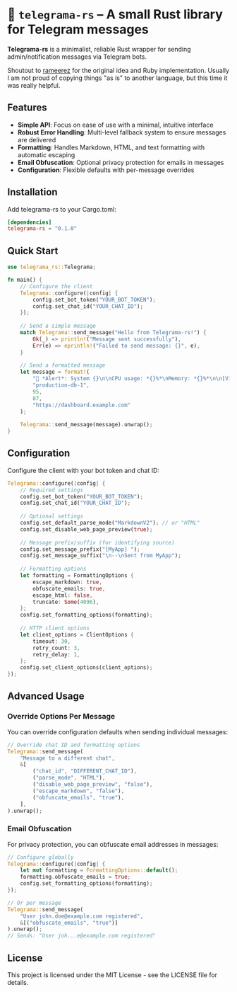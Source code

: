 # 💬 `telegrama-rs` – A small Rust library for Telegram messages

**Telegrama-rs** is a minimalist, reliable Rust wrapper for sending admin/notification messages via Telegram bots.

Shoutout to [rameerez](https://x.com/rameerez) for the original idea and Ruby implementation. Usually I am not proud of copying things "as is" to another language, but this time it was really helpful.

## Features

- **Simple API**: Focus on ease of use with a minimal, intuitive interface
- **Robust Error Handling**: Multi-level fallback system to ensure messages are delivered
- **Formatting**: Handles Markdown, HTML, and text formatting with automatic escaping
- **Email Obfuscation**: Optional privacy protection for emails in messages
- **Configuration**: Flexible defaults with per-message overrides

## Installation

Add telegrama-rs to your Cargo.toml:

```toml
[dependencies]
telegrama-rs = "0.1.0"
```

## Quick Start

```rust
use telegrama_rs::Telegrama;

fn main() {
    // Configure the client
    Telegrama::configure(|config| {
        config.set_bot_token("YOUR_BOT_TOKEN");
        config.set_chat_id("YOUR_CHAT_ID");
    });
    
    // Send a simple message
    match Telegrama::send_message("Hello from Telegrama-rs!") {
        Ok(_) => println!("Message sent successfully"),
        Err(e) => eprintln!("Failed to send message: {}", e),
    }
    
    // Send a formatted message
    let message = format!(
        "🚨 *Alert*: System {}\n\nCPU usage: *{}%*\nMemory: *{}%*\n\n[View Dashboard]({})",
        "production-db-1",
        95,
        87,
        "https://dashboard.example.com"
    );
    
    Telegrama::send_message(message).unwrap();
}
```

## Configuration

Configure the client with your bot token and chat ID:

```rust
Telegrama::configure(|config| {
    // Required settings
    config.set_bot_token("YOUR_BOT_TOKEN");
    config.set_chat_id("YOUR_CHAT_ID");
    
    // Optional settings
    config.set_default_parse_mode("MarkdownV2"); // or "HTML"
    config.set_disable_web_page_preview(true);
    
    // Message prefix/suffix (for identifying source)
    config.set_message_prefix("[MyApp] ");
    config.set_message_suffix("\n--\nSent from MyApp");
    
    // Formatting options
    let formatting = FormattingOptions {
        escape_markdown: true,
        obfuscate_emails: true,
        escape_html: false,
        truncate: Some(4096),
    };
    config.set_formatting_options(formatting);
    
    // HTTP client options
    let client_options = ClientOptions {
        timeout: 30,
        retry_count: 3,
        retry_delay: 1,
    };
    config.set_client_options(client_options);
});
```

## Advanced Usage

### Override Options Per Message

You can override configuration defaults when sending individual messages:

```rust
// Override chat ID and formatting options
Telegrama::send_message(
    "Message to a different chat",
    &[
        ("chat_id", "DIFFERENT_CHAT_ID"),
        ("parse_mode", "HTML"),
        ("disable_web_page_preview", "false"),
        ("escape_markdown", "false"),
        ("obfuscate_emails", "true"),
    ],
).unwrap();
```

### Email Obfuscation

For privacy protection, you can obfuscate email addresses in messages:

```rust
// Configure globally
Telegrama::configure(|config| {
    let mut formatting = FormattingOptions::default();
    formatting.obfuscate_emails = true;
    config.set_formatting_options(formatting);
});

// Or per message
Telegrama::send_message(
    "User john.doe@example.com registered", 
    &[("obfuscate_emails", "true")]
).unwrap();
// Sends: "User joh...e@example.com registered"
```

## License

This project is licensed under the MIT License - see the LICENSE file for details. 
